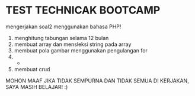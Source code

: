 # TEST TECHNICAK BOOTCAMP
mengerjakan soal2 menggunakan bahasa PHP!
1. menghitung tabungan selama 12 bulan
2. membuat array dan mensleksi string pada array
3. membuat pola gambar menggunakan pengulangan for
4. - 
5. membuat crud

MOHON MAAF JIKA TIDAK SEMPURNA DAN TIDAK SEMUA DI KERJAKAN, SAYA MASIH BELAJAR! :)
